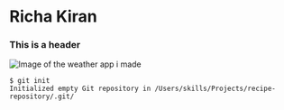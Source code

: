 # Richa Kiran
### This is a header
![Image of the weather app i made](https://github.com/richk21/skills-communicate-using-markdown/assets/64418209/1637efe9-d043-4ba8-9f7c-842a5318352b)
```
$ git init
Initialized empty Git repository in /Users/skills/Projects/recipe-repository/.git/
```
